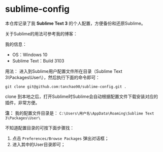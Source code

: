 # sublime-config

本仓库记录了我 **Sublime Text 3** 的个人配置，方便备份和还原Sublime。

关于Sublime的用法可参考我的博客：[]()

我的信息：
- OS：Windows 10
- Sublime Text：Build 3103

用法：
进入到Sublime用户配置文件所在目录（Sublime Text 3\Packages\User\），然后执行下面的命令即可：

`git clone git@github.com:tanchao90/sublime-config.git .`

clone 到本地之后，打开Sublime时Sublime会自动根据配置文件下载安装对应的插件，非常方便。

**注：**
我的配置文件目录是： `C:\Users\用户名\AppData\Roaming\Sublime Text 3\Packages\User\`

不知道配置目录的可按下面步骤找：

1. 点击 `Preferences/Browse Packages` 弹出对话框；
2. 进入其中的User目录即可；

